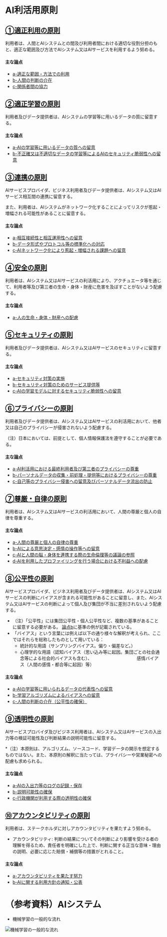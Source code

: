 # AI利活用原則

## [①適正利用の原則](./jpn/detail/01.md)
利用者は、人間とAIシステムとの間及び利用者間における適切な役割分担のもと、適正な範囲及び方法でAIシステム又はAIサービスを利用するよう努める。

#### 主な論点
* [a-適正な範囲・方法での利用](./jpn/detail/01.md#a01a)
* [b-人間の判断の介在](./jpn/detail/01.md#イ-人間の判断の介在)
* [c-関係者間の協力](./jpn/detail/01.md#ウ-関係者間の協力)


## [②適正学習の原則](./jpn/detail/02.md)
利用者及びデータ提供者は、AIシステムの学習等に用いるデータの質に留意する。

#### 主な論点
* [a-AIの学習等に用いるデータの質への留意](./jpn/detail/02.md#a-AIの学習等に用いるデータの質への留意)
* [b-不正確又は不適切なデータの学習等によるAIのセキュリティ脆弱性への留意](./jpn/detail/02.md#b-不正確又は不適切なデータの学習等によるAIのセキュリティ脆弱性への留意)


## [③連携の原則](./jpn/detail/03.md)
AIサービスプロバイダ、ビジネス利用者及びデータ提供者は、AIシステム又はAIサービス相互間の連携に留意する。

また、利用者は、AIシステムがネットワーク化することによってリスクが惹起・増幅される可能性があることに留意する。

#### 主な論点
* [a-相互接続性と相互運用性への留意](./jpn/detail/03.md#a-相互接続性と相互運用性への留意)
* [b-データ形式やプロトコル等の標準化への対応](./jpn/detail/03.md#b-データ形式やプロトコル等の標準化への対応)
* [c-AIネットワーク化により惹起・増幅される課題への留意](./jpn/detail/03.md#(c)AIネットワーク化により惹起・増幅される課題への留意)


## [④安全の原則](./jpn/detail/04.md)
利用者は、AIシステム又はAIサービスの利活用により、アクチュエータ等を通じて、利用者等及び第三者の生命・身体・財産に危害を及ぼすことがないよう配慮する。

#### 主な論点
* [a-人の生命・身体・財産への配慮](./jpn/detail/04.md#a-人の生命・身体・財産への配慮)


## [⑤セキュリティの原則](./jpn/detail/05.md)
利用者及びデータ提供者は、AIシステム又はAIサービスのセキュリティに留意する。

#### 主な論点
* [a-セキュリティ対策の実施](./jpn/detail/05.md#a-セキュリティ対策の実施)
* [b-セキュリティ対策のためのサービス提供等](./jpn/detail/05.md#b-セキュリティ対策のためのサービス提供等)
* [c-AIの学習モデルに対するセキュリティ脆弱性への留意](./jpn/detail/05.md#c-AIの学習モデルに対するセキュリティ脆弱性への留意)


## [⑥プライバシーの原則](./jpn/detail/06.md)
利用者及びデータ提供者は、AIシステム又はAIサービスの利活用において、他者又は自己のプライバシーが侵害されないよう配慮する。

（注）日本においては、前提として、個人情報保護法を遵守することが必要である。

#### 主な論点
* [a-AI利活用における最終利用者及び第三者のプライバシーの尊重](./jpn/detail/06.md#a-AI利活用における最終利用者及び第三者のプライバシーの尊重)
* [b-パーソナルデータの収集・前処理・提供等におけるプライバシーの尊重](./jpn/detail/06.md#b-パーソナルデータの収集・前処理・提供等におけるプライバシーの尊重)
* [c-自己等のプライバシー侵害への留意及びパーソナルデータ流出の防止](./jpn/detail/06.md#c-自己等のプライバシー侵害への留意及びパーソナルデータ流出の防止)


## [⑦尊厳・自律の原則](./jpn/detail/07.md)
利用者は、AIシステム又はAIサービスの利活用において、人間の尊厳と個人の自律を尊重する。

#### 主な論点
* [a-人間の尊厳と個人の自律の尊重](./jpn/detail/07.md#a-人間の尊厳と個人の自律の尊重)
* [b-AIによる意思決定・感情の操作等への留意](./jpn/detail/07.md#b-AIによる意思決定・感情の操作等への留意)
* [c-AIと人間の脳・身体を連携する際の生命倫理等の議論の参照](./jpn/detail/07.md#c-AIと人間の脳・身体を連携する際の生命倫理等の議論の参照)
* [d-AIを利用したプロファイリングを行う場合における不利益への配慮](./jpn/detail/07.md#d-AIを利用したプロファイリングを行う場合における不利益への配慮)


## [⑧公平性の原則](./jpn/detail/08.md)
AIサービスプロバイダ、ビジネス利用者及びデータ提供者は、AIシステム又はAIサービスの判断にバイアスが含まれる可能性があることに留意し、また、AIシステム又はAIサービスの判断によって個人及び集団が不当に差別されないよう配慮する。

* （注）「公平性」には集団公平性・個人公平性など、複数の基準があることに留意する必要がある。
   [論点b](./jpn/detail/08.md#b-学習アルゴリズムによるバイアスへの留意)に基準の例が記載されている。
* 「バイアス」という言葉には例えば以下の通り様々な解釈が考えられ、ここではそれらを総称したものとして用いている：
  * 統計的な用語（サンプリングバイアス。偏り・偏差など。）
  * 心理学的な用語（認知バイアス（思い込み等に起因。集団ごとの社会通念等による社会的バイアスも含む）、
　　　　　　　　　　感情バイアス（人間の感情・都合等に起因）等）



#### 主な論点
* [a-AIの学習等に用いられるデータの代表性への留意](./jpn/detail/08.md#a-AIの学習等に用いられるデータの代表性への留意)
* [b-学習アルゴリズムによるバイアスへの留意](./jpn/detail/08.md#b-学習アルゴリズムによるバイアスへの留意)
* [c-人間の判断の介在（公平性の確保）](./jpn/detail/08.md#c-人間の判断の介在（公平性の確保）)


## [⑨透明性の原則](./jpn/detail/09.md)
AIサービスプロバイダ及びビジネス利用者は、AIシステム又はAIサービスの入出力等の検証可能性及び判断結果の説明可能性に留意する。

*（注）本原則は、アルゴリズム、ソースコード、学習データの開示を想定するものではない。また、本原則の解釈に当たっては、プライバシーや営業秘密への配慮も求められる。

#### 主な論点
* [a-AIの入出力等のログの記録・保存](./jpn/detail/09.md#a-AIの入出力等のログの記録・保存)
* [b-説明可能性の確保](./jpn/detail/09.md#b-説明可能性の確保)
* [c-行政機関が利用する際の透明性の確保](./jpn/detail/09.md#c-行政機関が利用する際の透明性の確保)


## [⑩アカウンタビリティの原則](./jpn/detail/10.md)
利用者は、ステークホルダに対しアカウンタビリティを果たすよう努める。

* アカウンタビリティ: 判断の結果についてその判断により影響を受ける者の理解を得るため、責任者を明確にした上で、判断に関する正当な意味・理由の説明、必要に応じた賠償・補償等の措置がとれること。

#### 主な論点
* [a-アカウンタビリティを果たす努力](./jpn/detail/10.md#a-アカウンタビリティを果たす努力)
* [b-AIに関する利用方針の通知・公表](./jpn/detail/10.md#b-AIに関する利用方針の通知・公表)


# （参考資料）AIシステム

* 機械学習の一般的な流れ

![機械学習の一般的な流れ](https://kohichi000000.github.io/ImgForDraftAIUtilGL/MLFlow.png)

